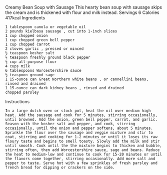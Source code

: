 Creamy Bean Soup with Sausage
This hearty bean soup with sausage skips the cream and is thickened with flour and milk instead.
Servings 6
Calories 417kcal
Ingredients

    1 tablespoon canola or vegetable oil
    2 pounds kielbasa sausage , cut into 1-inch slices
    1 cup chopped onion
    1 cup chopped green bell pepper
    1 cup chopped carrot
    2 cloves garlic , pressed or minced
    ½ teaspoon kosher salt
    ½ teaspoon freshly ground black pepper
    ¼ cup all-purpose flour
    4 cups milk
    6 tablespoons Worcestershire sauce
    ½ teaspoon ground sage
    1 15-ounce can Great Northern white beans , or cannellini beans, rinsed and drained
    1 15-ounce can dark kidney beans , rinsed and drained
    chopped parsley 

Instructions

    In a large dutch oven or stock pot, heat the oil over medium high heat. Add the sausage and cook for 5 minutes, stirring occasionally, until browned. Add the onion, green bell pepper, carrot, and garlic. Season with the kosher salt and pepper, and cook, stirring occasionally, until the onion and pepper softens, about 5 minutes.
    Sprinkle the flour over the sausage and veggie mixture and stir to coat, stirring and cooking for 1-2 minutes or until it loses its raw floury taste and begins to smell toasty. Slowly add the milk and stir until smooth. Cook until the the mixture begins to thicken and bubble, stirring often, then add Worcestershire sauce, sage and beans. Reduce the heat to medium-low and continue to cook for 15-20 minutes or until the flavors come together, stirring occasionally. Add more salt and pepper to taste. Serve hot with a few sprinkles of fresh parsley and french bread for dipping or crackers on the side. 